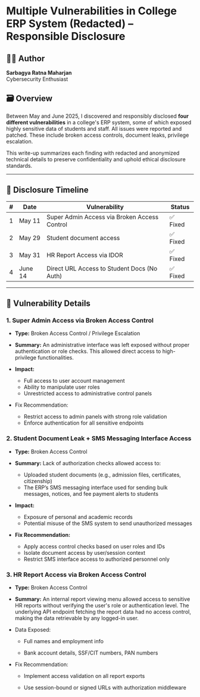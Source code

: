 # Multiple Vulnerabilities in College ERP System (Redacted) – Responsible Disclosure

## 👨‍💻 Author
**Sarbagya Ratna Maharjan**  
Cybersecurity Enthusiast

## 🗃️ Overview

Between May and June 2025, I discovered and responsibly disclosed **four different vulnerabilities** in a college's ERP system, some of which exposed highly sensitive data of students and staff. All issues were reported and patched. These include broken access controls, document leaks, privilege escalation.

This write-up summarizes each finding with redacted and anonymized technical details to preserve confidentiality and uphold ethical disclosure standards.

---
## 📅 Disclosure Timeline

| # | Date       | Vulnerability                                 | Status         |
|---|------------|-----------------------------------------------|----------------|
| 1 | May 11     | Super Admin Access via Broken Access Control  | ✅ Fixed       |
| 2 | May 29     | Student document access                       | ✅ Fixed       |
| 3 | May 31     | HR Report Access via IDOR                     | ✅ Fixed       |
| 4 | June 14    | Direct URL Access to Student Docs (No Auth)   | ✅ Fixed       |

---

## 📂 Vulnerability Details

### 1. Super Admin Access via Broken Access Control

- **Type:** Broken Access Control / Privilege Escalation

- **Summary:** An administrative interface was left exposed without proper authentication or role checks. This allowed direct access to high-privilege functionalities.

- **Impact:**

  - Full access to user account management
  - Ability to manipulate user roles
  - Unrestricted access to administrative control panels

- Fix Recommendation:

  - Restrict access to admin panels with strong role validation
  - Enforce authentication for all sensitive endpoints


### 2. Student Document Leak + SMS Messaging Interface Access

- **Type:** Broken Access Control
  
- **Summary:** Lack of authorization checks allowed access to:  
  - Uploaded student documents (e.g., admission files, certificates, citizenship)  
  - The ERP’s SMS messaging interface used for sending bulk messages, notices, and fee payment alerts to students
    
- **Impact:**
  
  - Exposure of personal and academic records  
  - Potential misuse of the SMS system to send unauthorized messages
    
- **Fix Recommendation:**
  
  - Apply access control checks based on user roles and IDs  
  - Isolate document access by user/session context  
  - Restrict SMS interface access to authorized personnel only  

### 3. HR Report Access via Broken Access Control
- **Type:** Broken Access Control

- **Summary:** An internal report viewing menu allowed access to sensitive HR reports without verifying the user's role or authentication level. The underlying API endpoint fetching the report data had no access control, making the data retrievable by any logged-in user.

- Data Exposed:

  - Full names and employment info

  - Bank account details, SSF/CIT numbers, PAN numbers

- Fix Recommendation:

  - Implement access validation on all report exports

  - Use session-bound or signed URLs with authorization middleware








